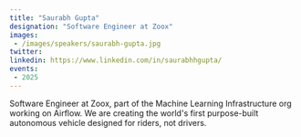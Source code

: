 ```yaml
---
title: "Saurabh Gupta"
designation: "Software Engineer at Zoox"
images:
 - /images/speakers/saurabh-gupta.jpg
twitter: 
linkedin: https://www.linkedin.com/in/saurabhhgupta/
events:
 - 2025
---
```


Software Engineer at Zoox, part of the Machine Learning Infrastructure org working on Airflow. We are creating the world's first purpose-built autonomous vehicle designed for riders, not drivers.